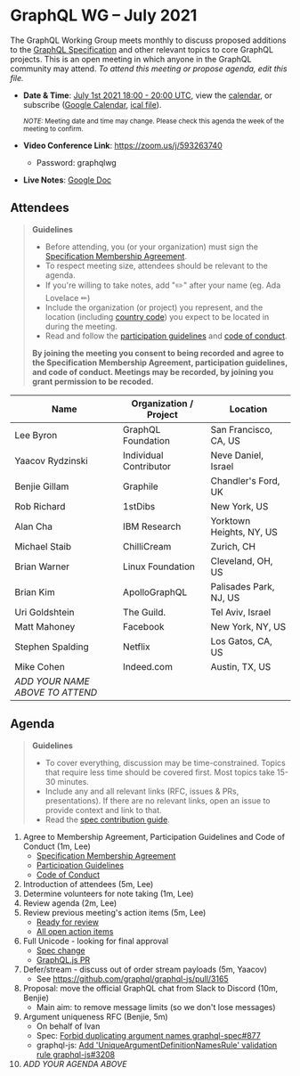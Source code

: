 # GraphQL WG – July 2021

The GraphQL Working Group meets monthly to discuss proposed additions to the
[GraphQL Specification](https://github.com/graphql/graphql-spec) and other
relevant topics to core GraphQL projects. This is an open meeting in which
anyone in the GraphQL community may attend. *To attend this meeting or propose
agenda, edit this file.*

- **Date & Time**: [July 1st 2021 18:00 - 20:00 UTC](https://www.timeanddate.com/worldclock/meetingdetails.html?year=2021&month=7&day=1&hour=18&min=0&sec=0&p1=224&p2=179&p3=136&p4=268&p5=367&p6=438&p7=240&iv=0), view the [calendar](https://calendar.google.com/calendar/embed?src=linuxfoundation.org_ik79t9uuj2p32i3r203dgv5mo8%40group.calendar.google.com), or subscribe ([Google Calendar](https://calendar.google.com/calendar?cid=bGludXhmb3VuZGF0aW9uLm9yZ19pazc5dDl1dWoycDMyaTNyMjAzZGd2NW1vOEBncm91cC5jYWxlbmRhci5nb29nbGUuY29t), [ical file](https://calendar.google.com/calendar/ical/linuxfoundation.org_ik79t9uuj2p32i3r203dgv5mo8%40group.calendar.google.com/public/basic.ics)).

  <small>*NOTE:* Meeting date and time may change. Please check this agenda the week of the meeting to confirm.</small>
- **Video Conference Link**: https://zoom.us/j/593263740
  - Password: graphqlwg
- **Live Notes**: [Google Doc](https://docs.google.com/document/d/1hhZcMo4OPY-pM5rLZtyRH5D5koO4OgycUMQyyzMCKfw/edit?usp=sharing)


## Attendees

> **Guidelines**
> - Before attending, you (or your organization) must sign the [Specification Membership Agreement](https://github.com/graphql/foundation).
> - To respect meeting size, attendees should be relevant to the agenda.
> - If you're willing to take notes, add "✏️" after your name (eg. Ada Lovelace ✏)
> - Include the organization (or project) you represent, and the location (including [country code](https://en.wikipedia.org/wiki/List_of_ISO_3166_country_codes#Current_ISO_3166_country_codes)) you expect to be located in during the meeting.
> - Read and follow the [participation guidelines](https://github.com/graphql/graphql-wg#participation-guidelines) and [code of conduct](https://github.com/graphql/foundation/blob/master/CODE-OF-CONDUCT.md).
>
> **By joining the meeting you consent to being recorded and agree to the Specification Membership Agreement, participation guidelines, and code of conduct. Meetings may be recorded, by joining you grant permission to be recoded.**

| Name                     | Organization / Project   | Location
| ------------------------ | ------------------------ | ------------------------
| Lee Byron                | GraphQL Foundation       | San Francisco, CA, US
| Yaacov Rydzinski         | Individual Contributor   | Neve Daniel, Israel
| Benjie Gillam            | Graphile                 | Chandler's Ford, UK
| Rob Richard              | 1stDibs                  | New York, US
| Alan Cha                 | IBM Research             | Yorktown Heights, NY, US
| Michael Staib            | ChilliCream              | Zurich, CH
| Brian Warner             | Linux Foundation         | Cleveland, OH, US
| Brian Kim                | ApolloGraphQL            | Palisades Park, NJ, US
| Uri Goldshtein           | The Guild.               | Tel Aviv, Israel
| Matt Mahoney             | Facebook                 | New York, NY, US
| Stephen Spalding         | Netflix                  | Los Gatos, CA, US
| Mike Cohen               | Indeed.com               | Austin, TX, US
| *ADD YOUR NAME ABOVE TO ATTEND*


## Agenda

> **Guidelines**
> - To cover everything, discussion may be time-constrained. Topics that require less time should be covered first. Most topics take 15-30 minutes.
> - Include any and all relevant links (RFC, issues & PRs, presentations). If there are no relevant links, open an issue to provide context and link to that.
> - Read the [spec contribution guide](https://github.com/graphql/graphql-spec/blob/master/CONTRIBUTING.md).

<!--

Example agenda item:

1. Discuss moving the subscriptions proposal to stage 2 (30m, Lee)
   - [Subscriptions RFC](link.to/the-relevant/pr-or-issue-or-doc)
   - [GraphQL.js PR](github.link/to/the/project/pr)
   - [Another Relevant Link](youre.getting/the-idea.now)

-->

1. Agree to Membership Agreement, Participation Guidelines and Code of Conduct (1m, Lee)
   - [Specification Membership Agreement](https://github.com/graphql/foundation)
   - [Participation Guidelines](https://github.com/graphql/graphql-wg#participation-guidelines)
   - [Code of Conduct](https://github.com/graphql/foundation/blob/master/CODE-OF-CONDUCT.md)
1. Introduction of attendees (5m, Lee)
1. Determine volunteers for note taking (1m, Lee)
1. Review agenda (2m, Lee)
1. Review previous meeting's action items (5m, Lee)
   - [Ready for review](https://github.com/graphql/graphql-wg/issues?q=is%3Aissue+is%3Aopen+label%3A%22Ready+for+review+%F0%9F%99%8C%22+sort%3Aupdated-desc)
   - [All open action items](https://github.com/graphql/graphql-wg/issues?q=is%3Aissue+is%3Aopen+label%3A%22Action+item+%3Aclapper%3A%22+sort%3Aupdated-desc)
1. Full Unicode - looking for final approval
   - [Spec change](https://github.com/graphql/graphql-spec/pull/849)
   - [GraphQL.js PR](https://github.com/graphql/graphql-js/pull/3117)
1. Defer/stream - discuss out of order stream payloads (5m, Yaacov)
   - See https://github.com/graphql/graphql-js/pull/3165
1. Proposal: move the official GraphQL chat from Slack to Discord (10m, Benjie)
   - Main aim: to remove message limits (so we don't lose messages)
1. Argument uniqueness RFC (Benjie, 5m)
   - On behalf of Ivan
   - Spec: [Forbid duplicating argument names graphql-spec#877](https://github.com/graphql/graphql-spec/pull/877)
   - graphql-js: [Add 'UniqueArgumentDefinitionNamesRule' validation rule graphql-js#3208](https://github.com/graphql/graphql-js/pull/3208)
1. *ADD YOUR AGENDA ABOVE*
